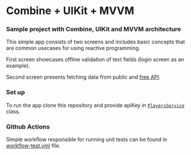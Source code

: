 # Combine + UIKit + MVVM

### Sample project with Combine, UIKit and MVVM architecture

This simple app consists of two screens and includes basic concepts that are common usecases for using reactive programming.

First screen showcases offline validation of text fields (login screen as an example).

Second screen presents fetching data from public and [free API](https://rapidapi.com).

### Set up

To run the app clone this repository and provide apiKey in [`PlayersService`](https://github.com/mcichecki/Combine-MVVM/blob/79fe946d372ae7dd3969ab4f5654a30b74271ed9/CombineDemo/API/Service/PlayersService.swift#L22) class.

### Github Actions

Simple workflow responsible for running unit tests can be found in [workflow-test.yml](https://github.com/mcichecki/Combine-MVVM/blob/master/.github/workflows/workflow-test.yml) file.
